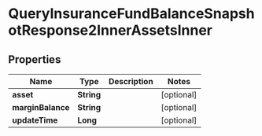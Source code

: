 

# QueryInsuranceFundBalanceSnapshotResponse2InnerAssetsInner


## Properties

| Name | Type | Description | Notes |
|------------ | ------------- | ------------- | -------------|
|**asset** | **String** |  |  [optional] |
|**marginBalance** | **String** |  |  [optional] |
|**updateTime** | **Long** |  |  [optional] |



